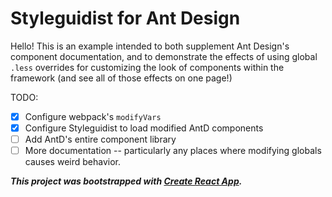 # Styleguidist for Ant Design

Hello! This is an example intended to both supplement Ant Design's component documentation,
and to demonstrate the effects of using global `.less` overrides for customizing the look of
components within the framework (and see all of those effects on one page!)

TODO:
- [x] Configure webpack's `modifyVars`
- [x] Configure Styleguidist to load modified AntD components
- [ ] Add AntD's entire component library
- [ ] More documentation -- particularly any places where modifying globals causes weird behavior.

***This project was bootstrapped with [Create React App](https://github.com/facebookincubator/create-react-app).***
